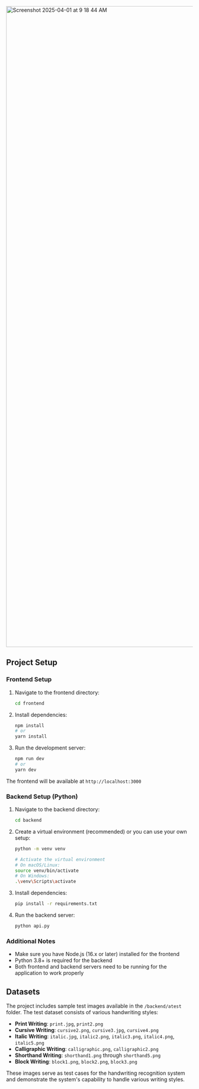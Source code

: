 <img width="1728" alt="Screenshot 2025-04-01 at 9 18 44 AM" src="https://github.com/user-attachments/assets/648d9bba-d21c-4b6b-aa26-5934839e5f33" />

## Project Setup

### Frontend Setup

1. Navigate to the frontend directory:
   ```bash
   cd frontend
   ```

2. Install dependencies:
   ```bash
   npm install
   # or
   yarn install
   ```

3. Run the development server:
   ```bash
   npm run dev
   # or
   yarn dev
   ```

The frontend will be available at `http://localhost:3000`

### Backend Setup (Python)

1. Navigate to the backend directory:
   ```bash
   cd backend
   ```

2. Create a virtual environment (recommended) or you can use your own setup:
   ```bash
   python -m venv venv
   
   # Activate the virtual environment
   # On macOS/Linux:
   source venv/bin/activate
   # On Windows:
   .\venv\Scripts\activate
   ```

3. Install dependencies:
   ```bash
   pip install -r requirements.txt
   ```

4. Run the backend server:
   ```bash
   python api.py
   ```
   
### Additional Notes

- Make sure you have Node.js (16.x or later) installed for the frontend
- Python 3.8+ is required for the backend
- Both frontend and backend servers need to be running for the application to work properly

## Datasets

The project includes sample test images available in the `/backend/atest` folder. The test dataset consists of various handwriting styles:

- **Print Writing**: `print.jpg`, `print2.png`
- **Cursive Writing**: `cursive2.png`, `cursive3.jpg`, `cursive4.png`
- **Italic Writing**: `italic.jpg`, `italic2.png`, `italic3.png`, `italic4.png`, `italic5.png`
- **Calligraphic Writing**: `calligraphic.png`, `calligraphic2.png`
- **Shorthand Writing**: `shorthand1.png` through `shorthand5.png`
- **Block Writing**: `block1.png`, `block2.png`, `block3.png`

These images serve as test cases for the handwriting recognition system and demonstrate the system's capability to handle various writing styles.